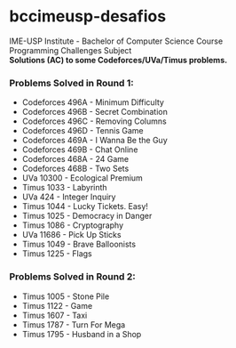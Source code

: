 # bccimeusp-desafios

IME-USP Institute - Bachelor of Computer Science Course  
Programming Challenges Subject  
**Solutions (AC) to some Codeforces/UVa/Timus problems.**

### Problems Solved in Round 1:  

* Codeforces 496A - Minimum Difficulty  
* Codeforces 496B - Secret Combination  
* Codeforces 496C - Removing Columns  
* Codeforces 496D - Tennis Game  
* Codeforces 469A - I Wanna Be the Guy  
* Codeforces 469B - Chat Online  
* Codeforces 468A - 24 Game  
* Codeforces 468B - Two Sets  
* UVa 10300 - Ecological Premium  
* Timus 1033 - Labyrinth  
* UVa 424 - Integer Inquiry  
* Timus 1044 - Lucky Tickets. Easy!  
* Timus 1025 - Democracy in Danger  
* Timus 1086 - Cryptography  
* UVa 11686 - Pick Up Sticks  
* Timus 1049 - Brave Balloonists  
* Timus 1225 - Flags  

### Problems Solved in Round 2:  
* Timus 1005 - Stone Pile  
* Timus 1122 - Game  
* Timus 1607 - Taxi  
* Timus 1787 - Turn For Mega  
* Timus 1795 - Husband in a Shop
